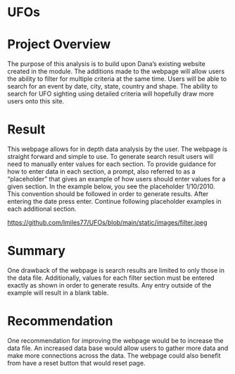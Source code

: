 # UFOs

# Project Overview

The purpose of this analysis is to build upon Dana’s existing website created in the module. The additions made to the webpage will allow users the ability to filter for multiple criteria at the same time. Users will be able to search for an event by date, city, state, country and shape. The ability to search for UFO sighting using detailed criteria will hopefully draw more users onto this site. 

# Result

This webpage allows for in depth data analysis by the user. The webpage is straight forward and simple to use. To generate search result users will need to manually enter values for each section. To provide guidance for how to enter data in each section, a prompt, also referred to as a “placeholder” that gives an example of how users should enter values for a given section. In the example below, you see the placeholder 1/10/2010. This convention should be followed in order to generate results. After entering the date press enter. Continue following placeholder examples in each additional section.

https://github.com/lmiles77/UFOs/blob/main/static/images/filter.jpeg

# Summary

One drawback of the webpage is search results are limited to only those in the data file. Additionally, values for each filter section must be entered exactly as shown in order to generate results. Any entry outside of the example will result in a blank table. 

# Recommendation

One recommendation for improving the webpage would be to increase the data file. An increased data base would allow users to gather more data and make more connections across the data. The webpage could also benefit from have a reset button that would reset page. 
